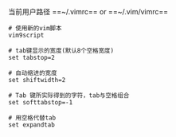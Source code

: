 当前用户路径
==~/.vimrc== or ==~/.vim/vimrc==
```vimscript
# 使用新的vim脚本
vim9script

# tab键显示的宽度(默认8个空格宽度)
set tabstop=2

# 自动缩进的宽度
set shiftwidth=2

# Tab 键所实际得到的字符，tab与空格组合
set softtabstop=-1

# 用空格代替tab
set expandtab